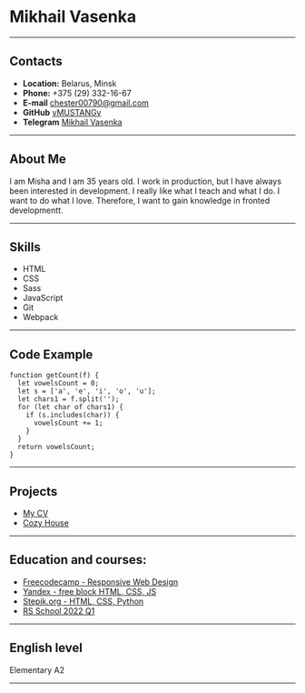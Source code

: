 
# Mikhail Vasenka
---
  
## Contacts
* **Location:** Belarus, Minsk
* **Phone:** +375 (29) 332-16-67 
* **E-mail** chester00790@gmail.com
* **GitHub** [vMUSTANGv](https://github.com/vMUSTANGv "Profile GitHub")
* **Telegram** [Mikhail Vasenka](https://t.me/vMUSTANGv_vBYv "Open a chat with me")
  
---
## About Me
I am Misha and I am 35 years old. I work in production, but I have always been interested in development. I really like what I teach and what I do. I want to do what I love. Therefore, I want to gain knowledge in fronted developmentt.
  
---
## Skills
* HTML
* CSS
* Sass
* JavaScript
* Git
* Webpack
  
    
---
## Code Example
```
function getCount(f) {
  let vowelsCount = 0;
  let s = ['a', 'e', 'i', 'o', 'u'];
  let chars1 = f.split('');
  for (let char of chars1) {
    if (s.includes(char)) {
      vowelsCount += 1;
    }
  } 
  return vowelsCount;
}

```

---
## Projects
* [My CV](https://vMUSTANGv.github.io/rsschool-cv/cv "CV")
* [Cozy House](https://rolling-scopes-school.github.io/vmustangv-JSFE2022Q1/shelter/pages/main/index.html "Cozy House")
  
---
## Education and courses:
* [Freecodecamp - Responsive Web Design](https://www.freecodecamp.org/ "Frontend")
* [Yandex - free block HTML, CSS, JS](https://practicum.yandex.ru/web/ "Yandex")
* [Stepik.org - HTML, CSS, Python](https://stepik.org/ "HTML, CSS, Python")
* [RS School 2022 Q1](https://rs.school/js-stage0/ "RS School")

  
---
## English level
Elementary A2
  
---